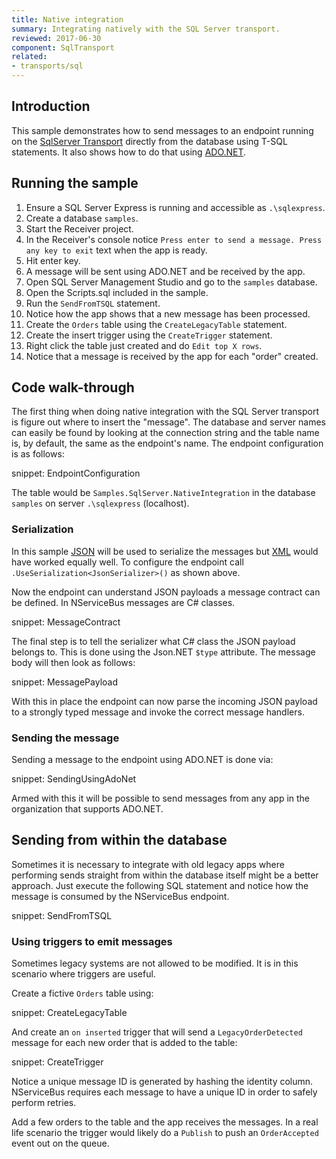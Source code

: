```yaml
---
title: Native integration
summary: Integrating natively with the SQL Server transport.
reviewed: 2017-06-30
component: SqlTransport
related:
- transports/sql
---
```



## Introduction

This sample demonstrates how to send messages to an endpoint running on the [SqlServer Transport](/transports/sql) directly from the database using T-SQL statements. It also shows how to do that using [ADO.NET](https://docs.microsoft.com/en-us/dotnet/framework/data/adonet/ado-net-overview).


## Running the sample

 1. Ensure a SQL Server Express is running and accessible as `.\sqlexpress`.
 1. Create a database `samples`.
 1. Start the Receiver project.
 1. In the Receiver's console notice `Press enter to send a message. Press any key to exit` text when the app is ready.
 1. Hit enter key.
 1. A message will be sent using ADO.NET and be received by the app.
 1. Open SQL Server Management Studio and go to the `samples` database.
 1. Open the Scripts.sql included in the sample.
 1. Run the `SendFromTSQL` statement.
 1. Notice how the app shows that a new message has been processed.
 1. Create the `Orders` table using the `CreateLegacyTable` statement.
 1. Create the insert trigger using the `CreateTrigger` statement.
 1. Right click the table just created and do `Edit top X rows`.
 1. Notice that a message is received by the app for each "order" created.


## Code walk-through

The first thing when doing native integration with the SQL Server transport is figure out where to insert the "message". The database and server names can easily be found by looking at the connection string and the table name is, by default, the same as the endpoint's name. The endpoint configuration is as follows:

snippet: EndpointConfiguration

The table would be `Samples.SqlServer.NativeIntegration` in the database `samples` on server `.\sqlexpress` (localhost).


### Serialization

In this sample [JSON](/nservicebus/serialization/json.md) will be used to serialize the messages but [XML](/nservicebus/serialization/xml.md) would have worked equally well. To configure the endpoint call `.UseSerialization<JsonSerializer>()` as shown above.

Now the endpoint can understand JSON payloads a message contract can be defined. In NServiceBus messages are C# classes.

snippet: MessageContract

The final step is to tell the serializer what C# class the JSON payload belongs to. This is done using the Json.NET `$type` attribute. The message body will then look as follows:

snippet: MessagePayload

With this in place the endpoint can now parse the incoming JSON payload to a strongly typed message and invoke the correct message handlers.


### Sending the message

Sending a message to the endpoint using ADO.NET is done via:

snippet: SendingUsingAdoNet

Armed with this it will be possible to send messages from any app in the organization that supports ADO.NET.


## Sending from within the database

Sometimes it is necessary to integrate with old legacy apps where performing sends straight from within the database itself might be a better approach. Just execute the following SQL statement and notice how the message is consumed by the NServiceBus endpoint.

snippet: SendFromTSQL


### Using triggers to emit messages

Sometimes legacy systems are not allowed to be modified. It is in this scenario where triggers are useful.

Create a fictive `Orders` table using:

snippet: CreateLegacyTable

And create an `on inserted` trigger that will send a `LegacyOrderDetected` message for each new order that is added to the table:

snippet: CreateTrigger

Notice a unique message ID is generated by hashing the identity column. NServiceBus requires each message to have a unique ID in order to safely perform retries.

Add a few orders to the table and the app receives the messages. In a real life scenario the trigger would likely do a `Publish` to push an `OrderAccepted` event out on the queue.
